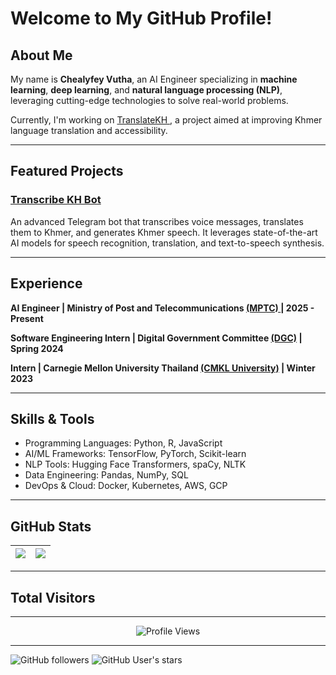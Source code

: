 # Welcome to My GitHub Profile!

## About Me
My name is **Chealyfey Vutha**, an AI Engineer specializing in **machine learning**, **deep learning**, and **natural language processing (NLP)**, leveraging cutting-edge technologies to solve real-world problems. 

Currently, I'm working on <a href="https://translatekh.mptc.gov.kh/"> TranslateKH </a>, a project aimed at improving Khmer language translation and accessibility.

---

## Featured Projects
### [Transcribe KH Bot](https://github.com/lyfeyvutha/transcribe-kh-bot)
An advanced Telegram bot that transcribes voice messages, translates them to Khmer, and generates Khmer speech. It leverages state-of-the-art AI models for speech recognition, translation, and text-to-speech synthesis.

---

## Experience

**AI Engineer | Ministry of Post and Telecommunications <a href="https://mptc.gov.kh/en/">(MPTC) </a> | 2025 - Present**

**Software Engineering Intern | Digital Government Committee <a href="https://dgc.gov.kh/en">(DGC)</a> | Spring 2024**

**Intern | Carnegie Mellon University Thailand <a href="https://www.cmkl.ac.th/">(CMKL University)</a> | Winter 2023**
  
---

## Skills & Tools
- Programming Languages: Python, R, JavaScript
- AI/ML Frameworks: TensorFlow, PyTorch, Scikit-learn
- NLP Tools: Hugging Face Transformers, spaCy, NLTK
- Data Engineering: Pandas, NumPy, SQL
- DevOps & Cloud: Docker, Kubernetes, AWS, GCP

---

## GitHub Stats

| <a href="https://github.com/anuraghazra/github-readme-stats"><img align="center" src="https://github-readme-stats.vercel.app/api?username=lyfeyvutha&count_private=true&show_icons=true&theme=radical" /></a> | <a href="https://github-profile-summary-cards.vercel.app/"><img align="center" src="http://github-profile-summary-cards.vercel.app/api/cards/profile-details?username=lyfeyvutha&theme=radical" /></a> |
| ------------- | ------------- |


---

## Total Visitors  
---
<p align="center">
  <img src="https://profile-counter.glitch.me/{lyfeyvutha}/count.svg" alt="Profile Views" />
</p>

---

![GitHub followers](https://img.shields.io/github/followers/lyfeyvutha?label=Followers&style=social)
![GitHub User's stars](https://img.shields.io/github/stars/lyfeyvutha?affiliations=OWNER%2CCOLLABORATOR&style=social)
